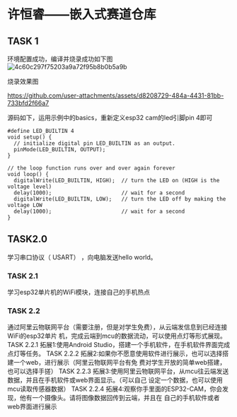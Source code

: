 # 许恒睿——嵌入式赛道仓库

## TASK 1
环境配置成功，编译并烧录成功如下图
![4c60c297f75203a9a72f95b8b0b5a9b](https://github.com/user-attachments/assets/7bc869df-b99c-4425-bcfc-c58a689aac33)

烧录效果图

https://github.com/user-attachments/assets/d8208729-484a-4431-81bb-733bfd2f66a7

源码如下，运用示例中的basics，重新定义esp32 cam的led引脚pin 4即可

```arduino
#define LED_BUILTIN 4
void setup() {
  // initialize digital pin LED_BUILTIN as an output.
  pinMode(LED_BUILTIN, OUTPUT);
}

// the loop function runs over and over again forever
void loop() {
  digitalWrite(LED_BUILTIN, HIGH);  // turn the LED on (HIGH is the voltage level)
  delay(1000);                      // wait for a second
  digitalWrite(LED_BUILTIN, LOW);   // turn the LED off by making the voltage LOW
  delay(1000);                      // wait for a second
}
```
## TASK2.0
学习串⼝协议（ USART） ，向电脑发送hello world。
### TASK 2.1
学习esp32单⽚机的WiFi模块，连接⾃⼰的⼿机热点
### TASK 2.2
通过阿⾥云物联⽹平台（需要注册，但是对学⽣免费），从云端发信息到已经连接WiFi的esp32单⽚
机，完成云端到mcu的数据流动，可以使⽤点灯等形式展现。
TASK 2.2.1
拓展1:使⽤Android Studio，搭建⼀个⼿机软件，在⼿机软件界⾯完成点灯等任务。
TASK 2.2.2
拓展2:如果你不愿意使⽤软件进⾏展⽰，也可以选择搭建⼀个web，进⾏展⽰（阿⾥云物联⽹平台有免
费对学⽣开放的简单web搭建，也可以选择⼿搓）
TASK 2.2.3
拓展3:使⽤阿⾥云物联⽹平台，从mcu往云端发送数据，并且在⼿机软件或web界⾯显⽰。（可以⾃⼰
设定⼀个数据，也可以使⽤mcu读取传感器数据）
TASK 2.2.4
拓展4:观察你⼿⾥⾯的ESP32-CAM，你会发现，他有⼀个摄像头。请将图像数据回传到云端，并且在
⾃⼰的⼿机软件或者web界⾯进⾏展⽰
